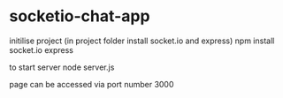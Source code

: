 # socketio-chat-app

initilise project
 (in project folder install socket.io and express)
   npm install socket.io express

to start server
  node server.js

page can be accessed via port number 3000
